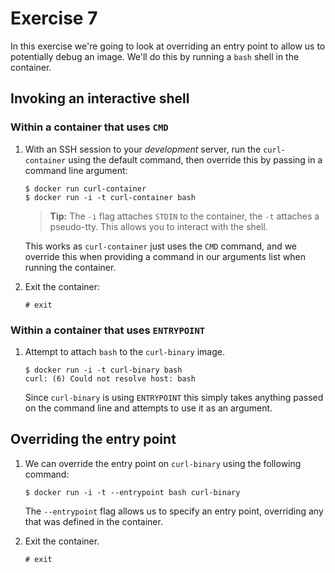 # Exercise 7

In this exercise we're going to look at overriding an entry point to allow us to
potentially debug an image. We'll do this by running a `bash` shell in the 
container.

## Invoking an interactive shell

### Within a container that uses `CMD`

1. With an SSH session to your _development_ server, run the `curl-container` 
   using the default command, then override this by passing in a command line 
   argument:

   ```
   $ docker run curl-container
   $ docker run -i -t curl-container bash
   ```
    
   > **Tip:** The `-i` flag attaches `STDIN` to the container, the `-t`
   > attaches a pseudo-tty. This allows you to interact with the shell. 

   This works as `curl-container` just uses the `CMD` command, and we override
   this when providing a command in our arguments list when running the
   container.

3. Exit the container:

    ```
    # exit
    ```
 
### Within a container that uses `ENTRYPOINT`
   
1. Attempt to attach `bash` to the `curl-binary` image.

   ```
   $ docker run -i -t curl-binary bash
   curl: (6) Could not resolve host: bash
   ```
   
   Since `curl-binary` is using `ENTRYPOINT` this simply takes anything passed 
   on the command line and attempts to use it as an argument. 
    
## Overriding the entry point
    
1. We can override the entry point on `curl-binary` using the following command:

    ```
    $ docker run -i -t --entrypoint bash curl-binary
    ```
    
    The `--entrypoint` flag allows us to specify an entry point, overriding any
    that was defined in the container.

6. Exit the container.

    ```
    # exit
    ```
